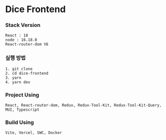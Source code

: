 # Dice Frontend

### Stack Version

```
React : 18
node : 16.18.0
React-router-dom V6
```

### 실행 방법

```
1. git clone
2. cd dice-frontend
3. yarn
4. yarn dev
```

### Project Using

```
React, React-router-dom, Redux, Redux-Tool-Kit, Redux-Tool-Kit-Query, MUI, Typescript
```

### Build Using

```
Vite, Vercel, SWC, Docker
```
